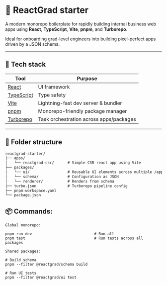 # 🚀 ReactGrad starter

A modern monorepo boilerplate for rapidly building internal business web apps using **React**, **TypeScript**, **Vite**, **pnpm**, and **Turborepo**.

Ideal for onboarding grad-level engineers into building pixel-perfect apps driven by a JSON schema.

---

## 🧱 Tech stack

| Tool             | Purpose                                   |
|------------------|--------------------------------------------|
| [React](https://react.dev/) | UI framework |
| [TypeScript](https://www.typescriptlang.org/) | Type safety |
| [Vite](https://vitejs.dev/) | Lightning-fast dev server & bundler |
| [pnpm](https://pnpm.io/) | Monorepo-friendly package manager |
| [Turborepo](https://turbo.build/repo) | Task orchestration across apps/packages |

---

## 📁 Folder structure

```txt
reactgrad-starter/
├── apps/
│   └── reactgrad-csr/      # Simple CSR react app using Vite
├── packages/      
│   └── ui/                 # Reusable UI elements across multiple /apps/
│   └── schema/             # Configuration as JSON
│   └── renderer/           # Renders from schema
├── turbo.json              # Turborepo pipeline config
├── pnpm-workspace.yaml 
└── package.json      
```

## 📦 Commands:
```
Global monorepo:

pnpm run dev                            # Run all
pnpm test	                            # Run tests across all packages

```

```
Shared packages:

# Build schema
pnpm --filter @reactgrad/schema build   

# Run UI tests
pnpm --filter @reactgrad/ui test

```